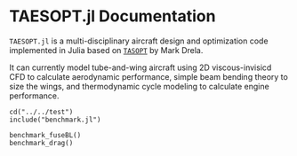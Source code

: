 # TAESOPT.jl Documentation

`TAESOPT.jl` is a multi-disciplinary aircraft design and optimization code implemented in Julia based on [`TASOPT`](http://web.mit.edu/drela/Public/web/tasopt/) by Mark Drela.

It can currently model tube-and-wing aircraft using 2D viscous-invisicd CFD to calculate aerodynamic performance, simple beam bending theory to size the wings, and thermodynamic cycle modeling to calculate engine performance.


```@setup bench
cd("../../test")
include("benchmark.jl")

```

```@example bench; ansicolor=true
benchmark_fuseBL()
benchmark_drag()
```